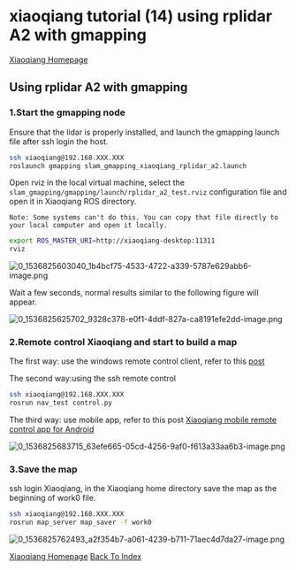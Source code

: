 # xiaoqiang tutorial (14) using rplidar A2 with gmapping<br>
[Xiaoqiang Homepage](http://www.bwbot.org/en/products/xiaoqiang-4-pro)

## Using rplidar A2 with gmapping

### 1.Start the gmapping node

Ensure that the lidar is properly installed, and launch the gmapping launch file after ssh login the host.

```bash
ssh xiaoqiang@192.168.XXX.XXX
roslaunch gmapping slam_gmapping_xiaoqiang_rplidar_a2.launch
```

Open rviz in the local virtual machine, select the `slam_gmapping/gmapping/launch/rplidar_a2_test.rviz` configuration file and open it in Xiaoqiang ROS directory.

`Note: Some systems can't do this. You can copy that file directly to your local computer and open it locally.`

```bash
export ROS_MASTER_URI=http://xiaoqiang-desktop:11311
rviz
```

![0_1536825603040_1b4bcf75-4533-4722-a339-5787e629abb6-image.png](http://community.bwbot.org/assets/uploads/files/1536825603901-1b4bcf75-4533-4722-a339-5787e629abb6-image-resized.png) 

Wait a few seconds, normal results similar to the following figure will appear.

![0_1536825625702_9328c378-e0f1-4ddf-827a-ca8191efe2dd-image.png](http://community.bwbot.org/assets/uploads/files/1536825626465-9328c378-e0f1-4ddf-827a-ca8191efe2dd-image-resized.png) 

### 2.Remote control Xiaoqiang and start to build a map

The first way: use the windows remote control client, refer to this [post](https://community.bwbot.org/topic/555)

The second way:using the ssh remote control

```bash
ssh xiaoqiang@192.168.XXX.XXX
rosrun nav_test control.py
```

The third way: use mobile app, refer to this post [Xiaoqiang mobile remote control app for Android](https://community.bwbot.org/topic/554)

![0_1536825683715_63efe665-05cd-4256-9af0-f613a33aa6b3-image.png](http://community.bwbot.org/assets/uploads/files/1536825684466-63efe665-05cd-4256-9af0-f613a33aa6b3-image-resized.png) 

### 3.Save the map

ssh login Xiaoqiang, in the Xiaoqiang home directory save the map as the beginning of work0 file.

```bash
ssh xiaoqiang@192.168.XXX.XXX
rosrun map_server map_saver -f work0
```

![0_1536825762493_a2f354b7-a061-4239-b711-71aec4d7da27-image.png](http://community.bwbot.org/assets/uploads/files/1536825763367-a2f354b7-a061-4239-b711-71aec4d7da27-image-resized.png)

[Xiaoqiang Homepage](http://www.bwbot.org/en/products/xiaoqiang-4-pro)
[Back To Index](https://community.bwbot.org/topic/617)
